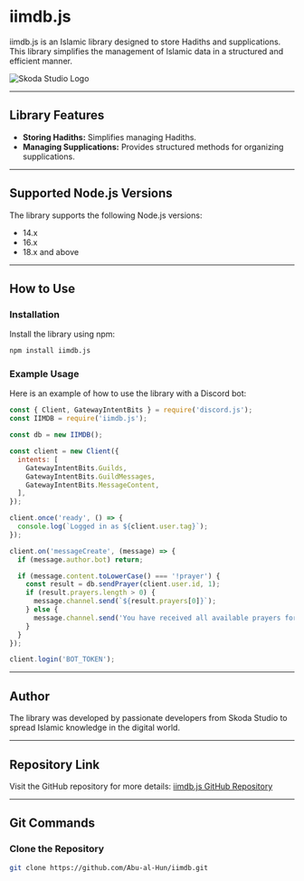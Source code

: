 # iimdb.js

iimdb.js is an Islamic library designed to store Hadiths and supplications. This library simplifies the management of Islamic data in a structured and efficient manner.

![Skoda Studio Logo](https://media.discordapp.net/attachments/1282651782866272257/1322635767134027826/Skoda_1.png?ex=678bf60c&is=678aa48c&hm=1a2ba655335e1a287a0ac68713d95b9c88167bac8962adb1bd19d651432eaa45&=&format=webp&quality=lossless)

---

## **Library Features**

- **Storing Hadiths:** Simplifies managing Hadiths.
- **Managing Supplications:** Provides structured methods for organizing supplications.

---

## **Supported Node.js Versions**

The library supports the following Node.js versions:

- 14.x
- 16.x
- 18.x and above

---

## **How to Use**

### Installation

Install the library using npm:

```bash
npm install iimdb.js
```

### Example Usage

Here is an example of how to use the library with a Discord bot:

```javascript
const { Client, GatewayIntentBits } = require('discord.js');
const IIMDB = require('iimdb.js');

const db = new IIMDB();

const client = new Client({
  intents: [
    GatewayIntentBits.Guilds,
    GatewayIntentBits.GuildMessages,
    GatewayIntentBits.MessageContent,
  ],
});

client.once('ready', () => {
  console.log(`Logged in as ${client.user.tag}`);
});

client.on('messageCreate', (message) => {
  if (message.author.bot) return;

  if (message.content.toLowerCase() === '!prayer') {
    const result = db.sendPrayer(client.user.id, 1);
    if (result.prayers.length > 0) {
      message.channel.send(`${result.prayers[0]}`);
    } else {
      message.channel.send('You have received all available prayers for today. Try again tomorrow');
    }
  }
});

client.login('BOT_TOKEN');
```

---

## **Author**

The library was developed by passionate developers from Skoda Studio to spread Islamic knowledge in the digital world.

---

## **Repository Link**

Visit the GitHub repository for more details: [iimdb.js GitHub Repository](https://github.com/Abu-al-Hun/iimdb)

---

## **Git Commands**

### Clone the Repository

```bash
git clone https://github.com/Abu-al-Hun/iimdb.git
```
